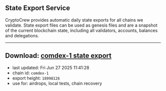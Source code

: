 ## State Export Service
CryptoCrew provides automatic daily state exports for all chains we validate. State export files can be used as genesis files and are a snapshot of the current blockchain state, including all validators, accounts, balances and delegations.

---
**Download: [comdex-1 state export](https://dl-eu2.ccvalidators.com/SERVICE/comdex/comdex-1_export_18998126.json)**
---

- last updated: Fri Jun 27 2025 11:41:28
- chain id: `comdex-1`
- export height: `18998126`
- use for: airdrops, local tests, chain recovery
